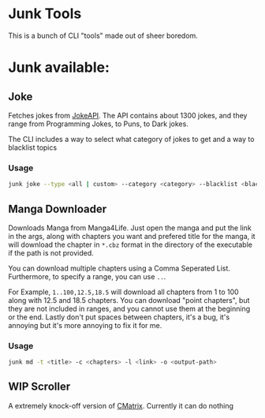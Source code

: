 # Junk Tools

This is a bunch of CLI "tools" made out of sheer boredom.

# Junk available:

## Joke

Fetches jokes from [JokeAPI](https://jokeapi.dev/). The API contains about 1300 jokes,
and they range from Programming Jokes, to Puns, to Dark jokes.

The CLI includes a way to select what category of jokes to get and a way to blacklist topics

### Usage

```bash
junk joke --type <all | custom> --category <category> --blacklist <blacklist>
```

## Manga Downloader

Downloads Manga from Manga4Life. Just open the manga and put the link in the args, along with chapters you want and prefered title for the manga, it will download the chapter in `*.cbz` format in the directory of the executable if the path is not provided.

You can download multiple chapters using a Comma Seperated List. Furthermore, to specify a range, you can use `..`.

For Example, `1..100,12.5,18.5` will download all chapters from 1 to 100 along with 12.5 and 18.5 chapters. You can download "point chapters", but they are not included in ranges, and you cannot use them at the beginning or the end. Lastly don't put spaces between chapters, it's a bug, it's annoying but it's more annoying to fix it for me.

### Usage

```bash
junk md -t <title> -c <chapters> -l <link> -o <output-path>
```

## WIP Scroller

A extremely knock-off version of [CMatrix](https://github.com/abishekvashok/cmatrix). Currently it can do nothing

